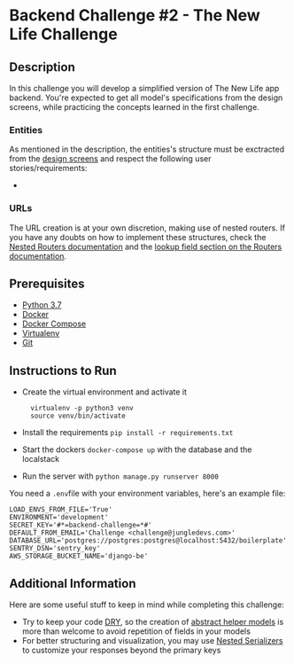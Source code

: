 # Backend Challenge #2 - The New Life Challenge

## Description

In this challenge you will develop a simplified version of The New Life app backend. You're expected to get all model's specifications from the design screens, while practicing the concepts learned in the first challenge.

### Entities

As mentioned in the description, the entities's structure must be exctracted from the [design screens](https://app.zeplin.io/project/5c670ec2dd0ba39a1b11af22) and respect the following user stories/requirements:

* 

### URLs    

The URL creation is at your own discretion, making use of nested routers.
If you have any doubts on how to implement these structures, check the
[Nested Routers documentation](https://github.com/alanjds/drf-nested-routers) and the [lookup field section on the Routers documentation](https://www.django-rest-framework.org/api-guide/routers/#simplerouter).

## Prerequisites
- [Python 3.7](https://www.python.org)
- [Docker](https://www.docker.com)
- [Docker Compose](https://docs.docker.com/compose/)
- [Virtualenv](https://github.com/pypa/virtualenv/)
- [Git](https://git-scm.com/)

## Instructions to Run

- Create the virtual environment and activate it

        virtualenv -p python3 venv
        source venv/bin/activate
- Install the requirements `pip install -r requirements.txt`
- Start the dockers `docker-compose up` with the database and the localstack
- Run the server with `python manage.py runserver 8000`

You need a `.env`file with your environment variables, here's an example file:
```
LOAD_ENVS_FROM_FILE='True'
ENVIRONMENT='development'
SECRET_KEY='#*=backend-challenge=*#'
DEFAULT_FROM_EMAIL='Challenge <challenge@jungledevs.com>'
DATABASE_URL='postgres://postgres:postgres@localhost:5432/boilerplate'
SENTRY_DSN='sentry_key'
AWS_STORAGE_BUCKET_NAME='django-be'
```

## Additional Information
Here are some useful stuff to keep in mind while completing this challenge:

* Try to keep your code [DRY](https://en.wikipedia.org/wiki/Don%27t_repeat_yourself), so the creation of 
[abstract helper models](https://godjango.com/blog/django-abstract-base-class-model-inheritance/) is more than welcome to avoid repetition of fields in your models
* For better structuring and visualization, you may use 
[Nested Serializers](https://www.django-rest-framework.org/api-guide/relations/#nested-relationships) to customize your responses beyond the primary keys
